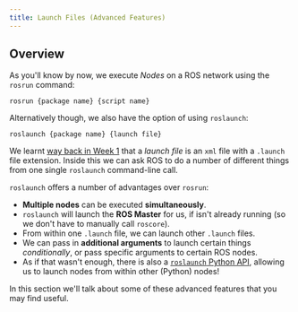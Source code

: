 ```yaml
---  
title: Launch Files (Advanced Features)  
---  
```


## Overview

As you'll know by now, we execute *Nodes* on a ROS network using the `rosrun` command:

    rosrun {package name} {script name}

Alternatively though, we also have the option of using `roslaunch`:

    roslaunch {package name} {launch file}

We learnt [way back in Week 1](../la1/week1/#launch-files) that a *launch file* is an `xml` file with a `.launch` file extension. Inside this we can ask ROS to do a number of different things from one single `roslaunch` command-line call.

`roslaunch` offers a number of advantages over `rosrun`:

* **Multiple nodes** can be executed **simultaneously**.
* `roslaunch` will launch the **ROS Master** for us, if isn't already running (so we don't have to manually call `roscore`).
* From within one `.launch` file, we can launch other `.launch` files.
* We can pass in **additional arguments** to launch certain things *conditionally*, or pass specific arguments to certain ROS nodes.
* As if that wasn't enough, there is also a [`roslaunch` Python API](http://wiki.ros.org/roslaunch/API%20Usage), allowing us to launch nodes from within other (Python) nodes!

In this section we'll talk about some of these advanced features that you may find useful.